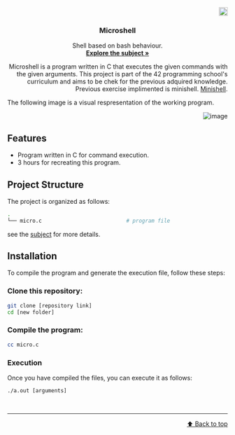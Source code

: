<div align="right">
  <img src="https://www.42barcelona.com/wp-content/uploads/2020/07/Barcelona-300x79.png" alt="Logo"  height="20">
  <div align="left"
    <!---img src="https://cdn-icons-png.flaticon.com/512/724/724863.png" alt="Logo" width="80" height="80"--->
  
  <h3 align="center">Microshell</h3>
  <p align="center">
    Shell based on bash behaviour.
    <br />
    <a href="https://github.com/LoreGracia/04-Exam-04-Microshell/blob/main/subject.en.txt"><strong>Explore the subject »</strong></a>
  </p>
</div>

Microshell is a program written in C that executes the given commands with the given arguments. This project is part of the 42 programming school's curriculum and aims to be chek for the previous adquired knowledge. Previous exercise implimented is minishell. <a href=https://github.com/LoreGracia/04-Minishell>Minishell</a>.

  <p align="left">
    The following image is a visual respresentation of the working program.
    
![image](https://github.com/user-attachments/assets/cc99425b-e123-4106-8574-dfc6e7bb2a22)

 <div align="left">
   
## Features

- Program written in C for command execution.
- 3 hours for recreating this program.

## Project Structure

The project is organized as follows:

```bash
.
└── micro.c                           # program file
```

see the <a href=https://github.com/LoreGracia/04-Minishell/blob/main/en.subject.pdf>subject</a> for more details.

## Installation

To compile the program and generate the execution file, follow these steps:

### Clone this repository:

```bash
git clone [repository link]
cd [new folder]
```

### Compile the program:
```bash
cc micro.c
```

### Execution
Once you have compiled the files, you can execute it as follows:

```
./a.out [arguments]
```

<br><hr><p align="right">
[⬆️ Back to top](#minishell)
